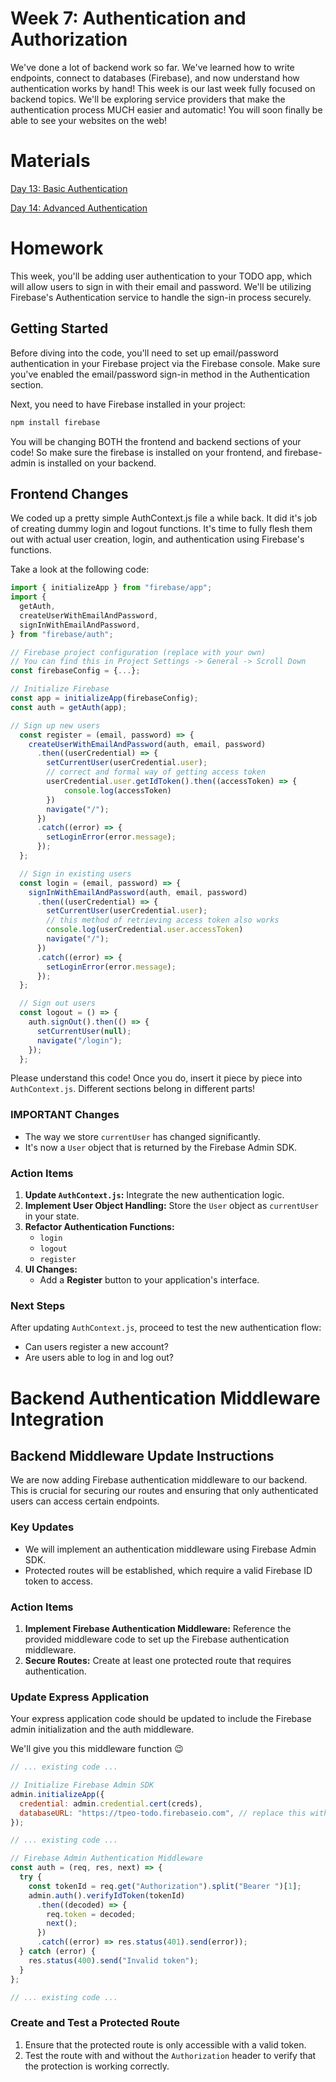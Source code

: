 # Week 7: Authentication and Authorization

We've done a lot of backend work so far. We've learned how to write endpoints, connect to databases (Firebase), and now understand how authentication works by hand! This week is our last week fully focused on backend topics. We'll be exploring service providers that make the authentication process MUCH easier and automatic! You will soon finally be able to see your websites on the web!

# Materials

[Day 13: Basic Authentication](https://docs.google.com/presentation/d/1ZImx_H1_Shdxck0VZqR-eXHnHoQ2UPhC/edit?usp=sharing&ouid=109884877973910636402&rtpof=true&sd=true)

[Day 14: Advanced Authentication](https://docs.google.com/presentation/d/1DmZhaQcwpZTwPm3DAZgGmrzy4lroWHQq/edit?usp=sharing&ouid=109884877973910636402&rtpof=true&sd=true)

# Homework

This week, you'll be adding user authentication to your TODO app, which will allow users to sign in with their email and password. We'll be utilizing Firebase's Authentication service to handle the sign-in process securely.

## Getting Started

Before diving into the code, you'll need to set up email/password authentication in your Firebase project via the Firebase console. Make sure you've enabled the email/password sign-in method in the Authentication section.

Next, you need to have Firebase installed in your project:

```bash
npm install firebase
```

You will be changing BOTH the frontend and backend sections of your code! So make sure the firebase is installed on your frontend, and firebase-admin is installed on your backend.

## Frontend Changes

We coded up a pretty simple AuthContext.js file a while back. It did it's job of creating dummy login and logout functions. It's time to fully flesh them out with actual user creation, login, and authentication using Firebase's functions.

Take a look at the following code:

```javascript
import { initializeApp } from "firebase/app";
import {
  getAuth,
  createUserWithEmailAndPassword,
  signInWithEmailAndPassword,
} from "firebase/auth";

// Firebase project configuration (replace with your own)
// You can find this in Project Settings -> General -> Scroll Down
const firebaseConfig = {...};

// Initialize Firebase
const app = initializeApp(firebaseConfig);
const auth = getAuth(app);

// Sign up new users
  const register = (email, password) => {
    createUserWithEmailAndPassword(auth, email, password)
      .then((userCredential) => {
        setCurrentUser(userCredential.user);
        // correct and formal way of getting access token
        userCredential.user.getIdToken().then((accessToken) => {
            console.log(accessToken)
        })
        navigate("/");
      })
      .catch((error) => {
        setLoginError(error.message);
      });
  };

  // Sign in existing users
  const login = (email, password) => {
    signInWithEmailAndPassword(auth, email, password)
      .then((userCredential) => {
        setCurrentUser(userCredential.user);
        // this method of retrieving access token also works
        console.log(userCredential.user.accessToken)
        navigate("/");
      })
      .catch((error) => {
        setLoginError(error.message);
      });
  };

  // Sign out users
  const logout = () => {
    auth.signOut().then(() => {
      setCurrentUser(null);
      navigate("/login");
    });
  };
```

Please understand this code! Once you do, insert it piece by piece into `AuthContext.js`. Different sections belong in different parts!

### IMPORTANT Changes

- The way we store `currentUser` has changed significantly.
- It's now a `User` object that is returned by the Firebase Admin SDK.

### Action Items

1. **Update `AuthContext.js`:** Integrate the new authentication logic.
2. **Implement User Object Handling:** Store the `User` object as `currentUser` in your state.
3. **Refactor Authentication Functions:**
    - `login`
    - `logout`
    - `register`
4. **UI Changes:**
    - Add a **Register** button to your application's interface.

### Next Steps

After updating `AuthContext.js`, proceed to test the new authentication flow:
- Can users register a new account?
- Are users able to log in and log out?


# Backend Authentication Middleware Integration

## Backend Middleware Update Instructions

We are now adding Firebase authentication middleware to our backend. This is crucial for securing our routes and ensuring that only authenticated users can access certain endpoints.

### Key Updates

- We will implement an authentication middleware using Firebase Admin SDK.
- Protected routes will be established, which require a valid Firebase ID token to access.

### Action Items

1. **Implement Firebase Authentication Middleware:** Reference the provided middleware code to set up the Firebase authentication middleware.
2. **Secure Routes:** Create at least one protected route that requires authentication.

### Update Express Application

Your express application code should be updated to include the Firebase admin initialization and the auth middleware.

We'll give you this middleware function 😉

```javascript
// ... existing code ...

// Initialize Firebase Admin SDK
admin.initializeApp({
  credential: admin.credential.cert(creds),
  databaseURL: "https://tpeo-todo.firebaseio.com", // replace this with your actual database URL
});

// ... existing code ...

// Firebase Admin Authentication Middleware
const auth = (req, res, next) => {
  try {
    const tokenId = req.get("Authorization").split("Bearer ")[1];
    admin.auth().verifyIdToken(tokenId)
      .then((decoded) => {
        req.token = decoded;
        next();
      })
      .catch((error) => res.status(401).send(error));
  } catch (error) {
    res.status(400).send("Invalid token");
  }
};

// ... existing code ...
```

### Create and Test a Protected Route

1. Ensure that the protected route is only accessible with a valid token.
2. Test the route with and without the `Authorization` header to verify that the protection is working correctly.